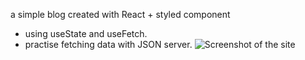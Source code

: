 a simple blog created with React + styled component
+ using useState and useFetch.
+ practise fetching data with JSON server.
![Screenshot of the site](./screenshots/Agensy-website-800.png)
